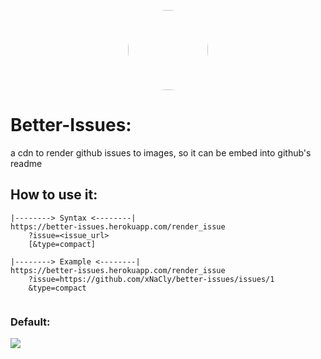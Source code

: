 <p align="center">
    <img style="border-radius: 100px" width="128" height="128" src="https://avatars0.githubusercontent.com/u/47723417?s=460&amp;u=10c488f1c4e0644b839df15ecefbfef2a9869305&amp;v=4">
</p>

# Better-Issues:

a cdn to render github issues to images, so it can be embed into github's readme

## How to use it:
```
|--------> Syntax <--------|
https://better-issues.herokuapp.com/render_issue
    ?issue=<issue_url>
    [&type=compact]
    
|--------> Example <--------|
https://better-issues.herokuapp.com/render_issue
    ?issue=https://github.com/xNaCly/better-issues/issues/1
    &type=compact
    
```

### Default:
<kbd>
  <img src="https://better-issues.herokuapp.com/render_issue?issue=https://github.com/xNaCly/better-issues/issues/1">
</kbd>
